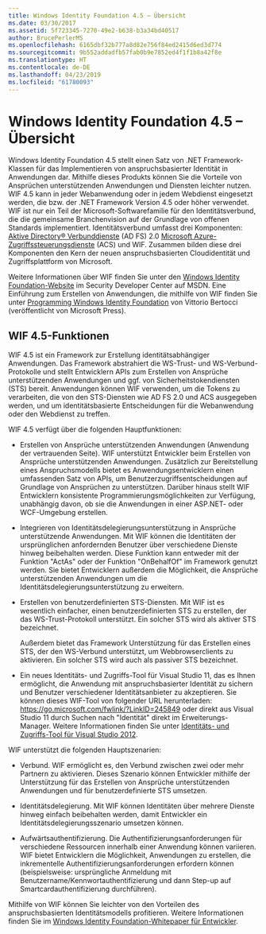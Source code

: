 ```yaml
---
title: Windows Identity Foundation 4.5 – Übersicht
ms.date: 03/30/2017
ms.assetid: 5f723345-7270-49e2-b638-b3a34bd40517
author: BrucePerlerMS
ms.openlocfilehash: 6165dbf32b777a8d82e756f84ed2415d6ed3d774
ms.sourcegitcommit: 9b552addadfb57fab0b9e7852ed4f1f1b8a42f8e
ms.translationtype: HT
ms.contentlocale: de-DE
ms.lasthandoff: 04/23/2019
ms.locfileid: "61780093"
---
```

# <a name="windows-identity-foundation-45-overview"></a>Windows Identity Foundation 4.5 – Übersicht
Windows Identity Foundation 4.5 stellt einen Satz von .NET Framework-Klassen für das Implementieren von anspruchsbasierter Identität in Anwendungen dar. Mithilfe dieses Produkts können Sie die Vorteile von Ansprüchen unterstützenden Anwendungen und Diensten leichter nutzen. WIF 4.5 kann in jeder Webanwendung oder in jedem Webdienst eingesetzt werden, die bzw. der .NET Framework Version 4.5 oder höher verwendet. WIF ist nur ein Teil der Microsoft-Softwarefamilie für den Identitätsverbund, die die gemeinsame Branchenvision auf der Grundlage von offenen Standards implementiert. Identitätsverbund umfasst drei Komponenten: [Aktive Directory® Verbunddienste](https://go.microsoft.com/fwlink/?LinkID=247516) (AD FS) 2.0 [Microsoft Azure-Zugriffssteuerungsdienste](https://go.microsoft.com/fwlink/?LinkID=247517) (ACS) und WIF. Zusammen bilden diese drei Komponenten den Kern der neuen anspruchsbasierten Cloudidentität und Zugriffsplattform von Microsoft.  
  
 Weitere Informationen über WIF finden Sie unter den [Windows Identity Foundation-Website](https://go.microsoft.com/fwlink/?LinkId=149009) im Security Developer Center auf MSDN. Eine Einführung zum Erstellen von Anwendungen, die mithilfe von WIF finden Sie unter [Programming Windows Identity Foundation](https://go.microsoft.com/fwlink/?LinkId=210158) von Vittorio Bertocci (veröffentlicht von Microsoft Press).  
  
## <a name="wif-45-features"></a>WIF 4.5-Funktionen  
 WIF 4.5 ist ein Framework zur Erstellung identitätsabhängiger Anwendungen. Das Framework abstrahiert die WS-Trust- und WS-Verbund-Protokolle und stellt Entwicklern APIs zum Erstellen von Ansprüche unterstützenden Anwendungen und ggf. von Sicherheitstokendiensten (STS) bereit. Anwendungen können WIF verwenden, um die Tokens zu verarbeiten, die von den STS-Diensten wie AD FS 2.0 und ACS ausgegeben werden, und um identitätsbasierte Entscheidungen für die Webanwendung oder den Webdienst zu treffen.  
  
 WIF 4.5 verfügt über die folgenden Hauptfunktionen:  
  
- Erstellen von Ansprüche unterstützenden Anwendungen (Anwendung der vertrauenden Seite). WIF unterstützt Entwickler beim Erstellen von Ansprüche unterstützenden Anwendungen. Zusätzlich zur Bereitstellung eines Anspruchsmodells bietet es Anwendungsentwicklern einen umfassenden Satz von APIs, um Benutzerzugriffsentscheidungen auf Grundlage von Ansprüchen zu unterstützen.  Darüber hinaus stellt WIF Entwicklern konsistente Programmierungsmöglichkeiten zur Verfügung, unabhängig davon, ob sie die Anwendungen in einer ASP.NET- oder WCF-Umgebung erstellen.  
  
- Integrieren von Identitätsdelegierungsunterstützung in Ansprüche unterstützende Anwendungen.  Mit WIF können die Identitäten der ursprünglichen anfordernden Benutzer über verschiedene Dienste hinweg beibehalten werden. Diese Funktion kann entweder mit der Funktion "ActAs" oder der Funktion "OnBehalfOf" im Framework genutzt werden. Sie bietet Entwicklern außerdem die Möglichkeit, die Ansprüche unterstützenden Anwendungen um die Identitätsdelegierungsunterstützung zu erweitern.  
  
- Erstellen von benutzerdefinierten STS-Diensten.  Mit WIF ist es wesentlich einfacher, einen benutzerdefinierten STS zu erstellen, der das WS-Trust-Protokoll unterstützt. Ein solcher STS wird als aktiver STS bezeichnet.  
  
     Außerdem bietet das Framework Unterstützung für das Erstellen eines STS, der den WS-Verbund unterstützt, um Webbrowserclients zu aktivieren. Ein solcher STS wird auch als passiver STS bezeichnet.  
  
- Ein neues Identitäts- und Zugriffs-Tool für Visual Studio 11, das es Ihnen ermöglicht, die Anwendung mit anspruchsbasierter Identität zu sichern und Benutzer verschiedener Identitätsanbieter zu akzeptieren. Sie können dieses WIF-Tool von folgender URL herunterladen: <https://go.microsoft.com/fwlink/?LinkID=245849> oder direkt aus Visual Studio 11 durch Suchen nach "Identität" direkt im Erweiterungs-Manager. Weitere Informationen finden Sie unter [Identitäts- und Zugriffs-Tool für Visual Studio 2012](../../../docs/framework/security/identity-and-access-tool-for-vs.md).  
  
 WIF unterstützt die folgenden Hauptszenarien:  
  
- Verbund.  WIF ermöglicht es, den Verbund zwischen zwei oder mehr Partnern zu aktivieren. Dieses Szenario können Entwickler mithilfe der Unterstützung für das Erstellen von Ansprüche unterstützenden Anwendungen und für benutzerdefinierte STS umsetzen.  
  
- Identitätsdelegierung.  Mit WIF können Identitäten über mehrere Dienste hinweg einfach beibehalten werden, damit Entwickler ein Identitätsdelegierungsszenario umsetzen können.  
  
- Aufwärtsauthentifizierung. Die Authentifizierungsanforderungen für verschiedene Ressourcen innerhalb einer Anwendung können variieren. WIF bietet Entwicklern die Möglichkeit, Anwendungen zu erstellen, die inkrementelle Authentifizierungsanforderungen erfordern können (beispielsweise: ursprüngliche Anmeldung mit Benutzername/Kennwortauthentifizierung und dann Step-up auf Smartcardauthentifizierung durchführen).  
  
 Mithilfe von WIF können Sie leichter von den Vorteilen des anspruchsbasierten Identitätsmodells profitieren. Weitere Informationen finden Sie im [Windows Identity Foundation-Whitepaper für Entwickler](https://download.microsoft.com/download/7/d/0/7d0b5166-6a8a-418a-addd-95ee9b046994/windowsidentityfoundationwhitepaperfordevelopers-rtw.pdf).
